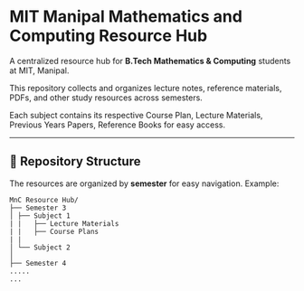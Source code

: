 # MIT Manipal Mathematics and Computing Resource Hub

A centralized resource hub for **B.Tech Mathematics & Computing** students at MIT, Manipal.  

This repository collects and organizes lecture notes, reference materials, PDFs, and other study resources across semesters. 

Each subject contains its respective Course Plan, Lecture Materials, Previous Years Papers, Reference Books for easy access.

---

## 📂 Repository Structure

The resources are organized by **semester** for easy navigation. Example:
```
MnC Resource Hub/
├── Semester 3
│ ├── Subject 1
| |   ├── Lecture Materials
| |   ├── Course Plans
| |
│ └── Subject 2
│
├── Semester 4
.....
...
```




